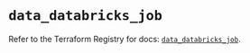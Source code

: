 # `data_databricks_job`

Refer to the Terraform Registry for docs: [`data_databricks_job`](https://registry.terraform.io/providers/databricks/databricks/1.48.2/docs/data-sources/job).
